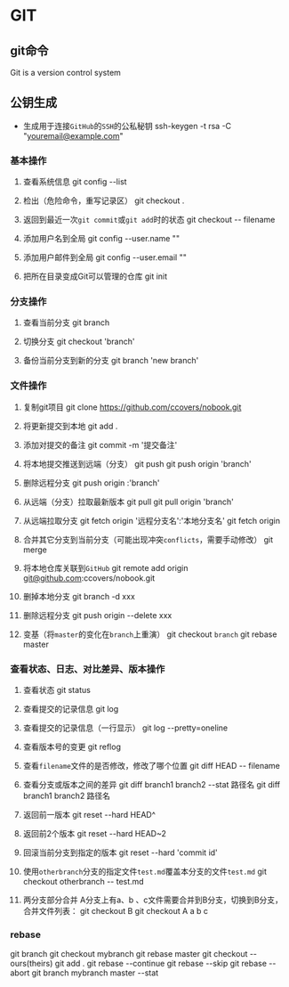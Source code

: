 # GIT

## git命令
Git is a version control system

## 公钥生成
- 生成用于连接`GitHub`的`SSH`的公私秘钥
ssh-keygen -t rsa -C "youremail@example.com"


### 基本操作
1. 查看系统信息
git config --list

2. 检出（危险命令，重写记录区）
git checkout .

3. 返回到最近一次`git commit`或`git add`时的状态
git checkout -- filename

4. 添加用户名到全局
git config --user.name ""

5. 添加用户邮件到全局
git config --user.email ""

6. 把所在目录变成Git可以管理的仓库
git init


### 分支操作
1. 查看当前分支
git branch

2. 切换分支
git checkout 'branch'

3. 备份当前分支到新的分支
git branch 'new branch'


### 文件操作
1. 复制git项目
git clone https://github.com/ccovers/nobook.git

2. 将更新提交到本地
git add .

3. 添加对提交的备注
git commit -m '提交备注'

4. 将本地提交推送到远端（分支）
git push
git push origin 'branch'

5. 删除远程分支
git push origin :'branch'

6. 从远端（分支）拉取最新版本
git pull
git pull origin 'branch'

7. 从远端拉取分支
git fetch origin '远程分支名':'本地分支名'
git fetch origin

8. 合并其它分支到当前分支（可能出现冲突`conflicts`，需要手动修改）
git merge <branch>

9. 将本地仓库关联到`GitHub`
git remote add origin git@github.com:ccovers/nobook.git

10. 删掉本地分支
git branch -d xxx

11. 删除远程分支
git push origin --delete xxx

12. 变基（将`master`的变化在`branch`上重演）
git checkout `branch`
git rebase master

### 查看状态、日志、对比差异、版本操作
1. 查看状态
git status

2. 查看提交的记录信息
git log

3. 查看提交的记录信息（一行显示）
git log --pretty=oneline

4. 查看版本号的变更
git reflog

5. 查看`filename`文件的是否修改，修改了哪个位置
git diff HEAD -- filename

6. 查看分支或版本之间的差异
git diff branch1 branch2 --stat 路径名
git diff branch1 branch2 路径名

7. 返回前一版本
git reset --hard HEAD^

8. 返回前2个版本
git reset --hard HEAD~2

9. 回滚当前分支到指定的版本
git reset --hard 'commit id'

10. 使用`otherbranch`分支的指定文件`test.md`覆盖本分支的文件`test.md`
git checkout otherbranch -- test.md

11. 两分支部分合并
A分支上有a、b 、c文件需要合并到B分支，切换到B分支，合并文件列表：
git checkout B
git checkout A a b c

### rebase
git branch
git checkout mybranch
git rebase master
git checkout --ours(theirs)
git add .
git rebase --continue
git rebase --skip
git rebase --abort
git branch mybranch master --stat






